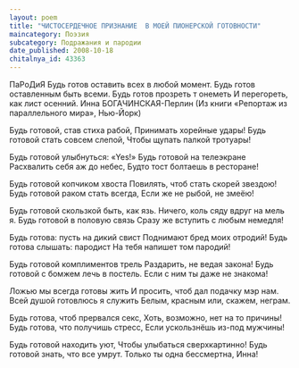 ```yaml
---
layout: poem
title: "ЧИСТОСЕРДЕЧНОЕ ПРИЗНАНИЕ  В МОЕЙ ПИОНЕРСКОЙ ГОТОВНОСТИ"
maincategory: Поэзия
subcategory: Подражания и пародии
date_published: 2008-10-18
chitalnya_id: 43363
---
```





ПаРоДиЯ
 Будь готов оставить всех в любой момент.
Будь готов оставленным быть всеми.
Будь готов прозреть т онеметь
И перегореть, как лист осенний.
Инна БОГАЧИНСКАЯ-Перлин
(Из книги «Репортаж из параллельного мира», Нью-Йорк)

Будь готовой, став стиха рабой,
Принимать хорейные удары!
Будь готовой стать совсем слепой,
Чтобы щупать палкой тротуары!

Будь готовой улыбнуться: «Yes!»
Будь готовой на телеэкране
Расхвалить себя аж до небес,
Будто тост болтаешь в ресторане!

Будь готовой копчиком хвоста
Повилять, чтоб стать скорей звездою!
Будь готовой раком стать всегда,
Если же не рыбой, не змеёю!

Будь готовой скользкой быть, как язь.
Ничего, коль сяду вдруг на мель я.
Будь готовой в половую связь
Сразу же вступить с любым немедля!

Будь готова: пусть на дикий свист
Поднимают бред моих отродий!
Будь готова слышать: пародист
На тебя напишет том пародий!

Будь готовой комплиментов трель
Раздарить, не ведая закона!
Будь готовой с бомжем лечь в постель.
Если с ним ты даже не знакома!

Ложью мы всегда готовы жить
И просить, чтоб дал подачку мэр нам.
Всей душой готовлюсь я служить
Белым, красным или, скажем, неграм.

Будь готова, чтоб прервался секс,
Хоть, возможно, нет на то причины!
Будь готова, что получишь стресс,
Если ускользнёшь из-под мужчины!

Будь готовой находить уют,
Чтобы улыбаться сверхкартинно!
Будь готовой знать, что все умрут.
Только ты одна бессмертна, Инна!

 





